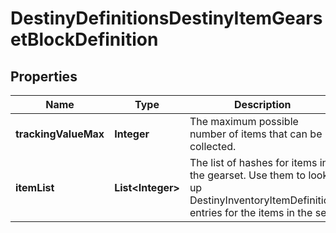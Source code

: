 
# DestinyDefinitionsDestinyItemGearsetBlockDefinition

## Properties
Name | Type | Description | Notes
------------ | ------------- | ------------- | -------------
**trackingValueMax** | **Integer** | The maximum possible number of items that can be collected. |  [optional]
**itemList** | **List&lt;Integer&gt;** | The list of hashes for items in the gearset. Use them to look up DestinyInventoryItemDefinition entries for the items in the set. |  [optional]



